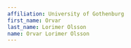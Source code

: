 ```yaml
---
affiliation: University of Gothenburg
first_name: Orvar
last_name: Lorimer Olsson
name: Orvar Lorimer Olsson
---
```

